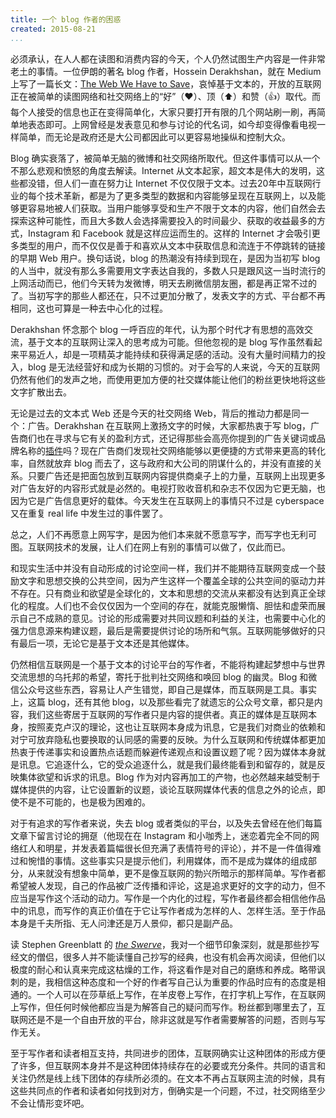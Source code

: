 ```yaml
---
title: 一个 blog 作者的困惑
created: 2015-08-21
...
```


必须承认，在人人都在读图和消费内容的今天，个人仍然试图生产内容是一件非常老土的事情。一位伊朗的著名 blog 作者，Hossein Derakhshan，就在 Medium 上写了一篇长文：[The Web We Have to Save](https://medium.com/matter/the-web-we-have-to-save-2eb1fe15a426)，哀悼基于文本的，开放的互联网正在被简单的读图网络和社交网络上的“好”（❤️）、顶（⬆️）和赞（👍）取代。而每个人接受的信息也正在变得简单化，大家只要打开有限的几个网站刷一刷，再简单地表态即可。上网曾经是发表意见和参与讨论的代名词，如今却变得像看电视一样简单，而无论是政府还是大公司都因此可以更容易地操纵和控制大众。

Blog 确实衰落了，被简单无脑的微博和社交网络所取代。但这件事情可以从一个不那么悲观和愤怒的角度去解读。Internet 从文本起家，超文本是伟大的发明，这些都没错，但人们一直在努力让 Internet 不仅仅限于文本。过去20年中互联网行业的每个技术革新，都是为了更多类型的数据和内容能够呈现在互联网上，以及能够更容易地被人们获取。当用户能够享受和生产不限于文本的内容，他们自然会去探索这种可能性，而且大多数人会选择需要投入的时间最少、获取的收益最多的方式，Instagram 和 Facebook 就是这样应运而生的。这样的 Internet 才会吸引更多类型的用户，而不仅仅是善于和喜欢从文本中获取信息和流连于不停跳转的链接的早期 Web 用户。换句话说，blog 的热潮没有持续到现在，是因为当初写 blog 的人当中，就没有那么多需要用文字表达自我的，多数人只是跟风这一当时流行的上网活动而已，他们今天转为发微博，明天去刷微信朋友圈，都是再正常不过的了。当初写字的那些人都还在，只不过更加分散了，发表文字的方式、平台都不再相同，这也可算是一种去中心化的过程。

Derakhshan 怀念那个 blog 一呼百应的年代，认为那个时代才有思想的高效交流，基于文本的互联网让深入的思考成为可能。但他忽视的是 blog 写作虽然看起来平易近人，却是一项精英才能持续和获得满足感的活动。没有大量时间精力的投入，blog 是无法经营好和成为长期的习惯的。对于会写的人来说，今天的互联网仍然有他们的发声之地，而使用更加方便的社交媒体能让他们的粉丝更快地将这些文字扩散出去。

无论是过去的文本式 Web 还是今天的社交网络 Web，背后的推动力都是同一个：广告。Derakhshan 在互联网上激扬文字的时候，大家都热衷于写 blog，广告商们也在寻求与它有关的盈利方式，还记得那些会高亮你提到的广告关键词或品牌名称的[插件](https://en.wikipedia.org/wiki/In-text_advertising)吗？现在广告商们发现社交网络能够以更便捷的方式带来更高的转化率，自然就放弃 blog 而去了，这与政府和大公司的阴谋什么的，并没有直接的关系。只要广告还是把面包放到互联网内容提供商桌子上的力量，互联网上出现更多对广告友好的内容形式就是必然的。电视打败收音机和杂志不仅因为它更无脑，也因为它是广告信息更好的载体。今天发生在互联网上的事情只不过是 cyberspace 又在重复 real life 中发生过的事件罢了。

总之，人们不再愿意上网写字，是因为他们本来就不愿意写字，而写字也无利可图。互联网技术的发展，让人们在网上有别的事情可以做了，仅此而已。

和现实生活中并没有自动形成的讨论空间一样，我们并不能期待互联网变成一个鼓励文字和思想交换的公共空间，因为产生这样一个覆盖全球的公共空间的驱动力并不存在。只有商业和欲望是全球化的，文本和思想的交流从来都没有达到真正全球化的程度。人们也不会仅仅因为一个空间的存在，就能克服懒惰、胆怯和虚荣而展示自己不成熟的意见。讨论的形成需要对共同议题和利益的关注，也需要中心化的强力信息源来构建议题，最后是需要提供讨论的场所和气氛。互联网能够做好的只有最后一项，无论它是基于文本还是其他媒体。

仍然相信互联网是一个基于文本的讨论平台的写作者，不能将构建起梦想中与世界交流思想的乌托邦的希望，寄托于批判社交网络和唤回 blog 的幽灵。Blog 和微信公众号这些东西，容易让人产生错觉，即自己是媒体，而互联网是工具。事实上，这篇 blog，还有其他 blog，以及那些看完了就遗忘的公众号文章，都只是内容，我们这些寄居于互联网的写作者只是内容的提供者。真正的媒体是互联网本身，按照麦克卢汉的理论，这也让互联网本身成为讯息，它是我们对商业的依赖和对宁可放弃隐私也要换取的认同感的需要的反映。为什么互联网和传统媒体都更加热衷于传递事实和设置热点话题而躲避传递观点和设置议题了呢？因为媒体本身就是讯息。它追逐什么，它的受众追逐什么，就是我们最终能看到和留存的，就是反映集体欲望和诉求的讯息。Blog 作为对内容再加工的产物，也必然越来越受制于媒体提供的内容，让它设置新的议题，谈论互联网媒体代表的信息之外的论点，即使不是不可能的，也是极为困难的。

对于有追求的写作者来说，失去 blog 或者类似的平台，以及失去曾经在他们每篇文章下留言讨论的拥趸（他现在在 Instagram 和小咖秀上，迷恋着完全不同的网络红人和明星，并发表着篇幅很长但充满了表情符号的评论），并不是一件值得难过和惋惜的事情。这些事实只是提示他们，利用媒体，而不是成为媒体的组成部分，从来就没有想象中简单，更不是像互联网的勃兴所暗示的那样简单。写作者都希望被人发现，自己的作品被广泛传播和评论，这是追求更好的文字的动力，但不应当是写作这个活动的动力。写作是一个内化的过程，写作者最终都会相信他作品中的讯息，而写作的真正价值在于它让写作者成为怎样的人、怎样生活。至于作品本身是千夫所指、无人问津还是万人景仰，都只是副产品。

读 Stephen Greenblatt 的 [*the Swerve*](http://book.douban.com/subject/6080667/)，我对一个细节印象深刻，就是那些抄写经文的僧侣，很多人并不能读懂自己抄写的经典，也没有机会再次阅读，但他们以极度的耐心和认真来完成这枯燥的工作，将这看作是对自己的磨练和养成。略带讽刺的是，我相信这种态度和一个好的作者写自己认为重要的作品时应有的态度是相通的。一个人可以在莎草纸上写作，在羊皮卷上写作，在打字机上写作，在互联网上写作，但任何时候他都应当是为解答自己的疑问而写作。粉丝都到哪里去了，互联网还是不是一个自由开放的平台，除非这就是写作者需要解答的问题，否则与写作无关。

至于写作者和读者相互支持，共同进步的团体，互联网确实让这种团体的形成方便了许多，但互联网本身并不是这种团体持续存在的必要或充分条件。共同的语言和关注仍然是线上线下团体的存续所必须的。在文本不再占互联网主流的时候，具有这些共同点的作者和读者如何找到对方，倒确实是一个问题，不过，社交网络至少不会让情形变坏吧。
